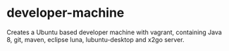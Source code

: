 # developer-machine
Creates a Ubuntu based developer machine with vagrant, containing Java 8, git, maven, eclipse luna, lubuntu-desktop and x2go server.
